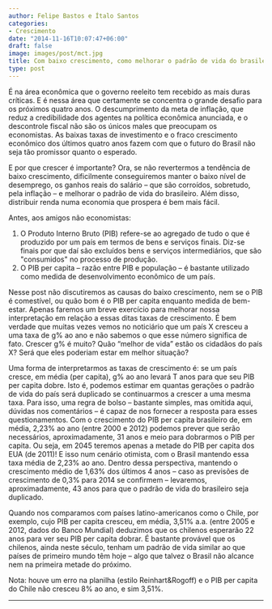 ```yaml
---
author: Felipe Bastos e Ítalo Santos
categories:
- Crescimento
date: "2014-11-16T10:07:47+06:00"
draft: false
image: images/post/mct.jpg
title: Com baixo crescimento, como melhorar o padrão de vida do brasileiro?
type: post
---
```


É na área econômica que o governo reeleito tem recebido as mais duras críticas. E é nessa área que certamente se concentra o grande desafio para os próximos quatro anos. O descumprimento da meta de inflação, que reduz a credibilidade dos agentes na política econômica anunciada, e o descontrole fiscal não são os únicos males que preocupam os economistas. As baixas taxas de investimento e o fraco crescimento econômico dos últimos quatro anos fazem com que o futuro do Brasil não seja tão promissor quanto o esperado.

E por que crescer é importante? Ora, se não revertermos a tendência de baixo crescimento, dificilmente conseguiremos manter o baixo nível de desemprego, os ganhos reais do salário – que são corroídos, sobretudo, pela inflação – e melhorar o padrão de vida do brasileiro. Além disso, distribuir renda numa economia que prospera é bem mais fácil.

Antes, aos amigos não economistas:

1. O Produto Interno Bruto (PIB) refere-se ao agregado de tudo o que é produzido por um país em termos de bens e serviços finais. Diz-se finais por que daí são excluídos bens e serviços intermediários, que são "consumidos" no processo de produção.
2. O PIB per capita – razão entre PIB e população – é bastante utilizado como medida de desenvolvimento econômico de um país.

Nesse post não discutiremos as causas do baixo crescimento, nem se o PIB é comestível, ou quão bom é o PIB per capita enquanto medida de bem-estar. Apenas faremos um breve exercício para melhorar nossa interpretação em relação a essas ditas taxas de crescimento. É bem verdade que muitas vezes vemos no noticiário que um país X cresceu a uma taxa de g% ao ano e não sabemos o que esse número significa de fato. Crescer g% é muito? Quão “melhor de vida” estão os cidadãos do país X? Será que eles poderiam estar em melhor situação?

Uma forma de interpretarmos as taxas de crescimento é: se um país cresce, em média (per capita), g% ao ano levará T anos para que seu PIB per capita dobre. Isto é, podemos estimar em quantas gerações o padrão de vida do país será duplicado se continuarmos a crescer a uma mesma taxa. Para isso, uma regra de bolso – bastante simples, mas omitida aqui, dúvidas nos comentários – é capaz de nos fornecer a resposta para esses questionamentos. Com o crescimento do PIB per capita brasileiro de, em média, 2,23% ao ano (entre 2000 e 2012) podemos prever que serão necessários, aproximadamente, 31 anos e meio para dobrarmos o PIB per capita. Ou seja, em 2045 teremos apenas a metade do PIB per capita dos EUA (de 2011)! E isso num cenário otimista, com o Brasil mantendo essa taxa média de 2,23% ao ano. Dentro dessa perspectiva, mantendo o crescimento médio de 1,63% dos últimos 4 anos – caso as previsões de crescimento de 0,3% para 2014 se confirmem – levaremos, aproximadamente, 43 anos para que o padrão de vida do brasileiro seja duplicado.  

Quando nos comparamos com países latino-americanos como o Chile, por exemplo, cujo PIB per capita cresceu, em média, 3,51% a.a. (entre 2005 e 2012, dados do Banco Mundial) deduzimos que os chilenos esperarão 22 anos para ver seu PIB per capita dobrar. É bastante provável que os chilenos, ainda neste século, tenham um padrão de vida similar ao que países de primeiro mundo têm hoje – algo que talvez o Brasil não alcance nem na primeira metade do próximo.

Nota: houve um erro na planilha (estilo Reinhart&Rogoff) e o PIB per capita do Chile não cresceu 8% ao ano, e sim 3,51%.

---
